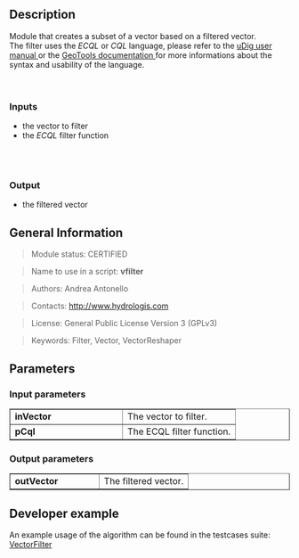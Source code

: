 <h2>Description</h2>

Module that creates a subset of a vector based on a filtered vector.
<br>
The filter uses the <i>ECQL</i> or <i>CQL</i> language, please refer to the <a href='http://udig.refractions.net/confluence/display/EN/Common+Query+Language'> uDig user manual </a> or the <a href='http://docs.codehaus.org/display/GEOTDOC/03+ECQL+Examples#03ECQLExamples-Expression'> GeoTools documentation </a> for more informations about the syntax and usability of the language.<br>
<br>
<br>
<h3>Inputs</h3>
<ul>
<li>the vector to filter</li>
<li>the <i>ECQL</i> filter function</li>
</ul>
<br>
<br>
<h3>Output</h3>
<ul>
<li>the filtered vector</li>
</ul>


<h2>General Information</h2>

<blockquote>Module status: CERTIFIED</blockquote>

<blockquote>Name to use in a script: <b>vfilter</b></blockquote>

<blockquote>Authors: Andrea Antonello</blockquote>

<blockquote>Contacts: <a href='http://www.hydrologis.com'>http://www.hydrologis.com</a></blockquote>

<blockquote>License: General Public License Version 3 (GPLv3)</blockquote>

<blockquote>Keywords: Filter, Vector, VectorReshaper</blockquote>


<h2>Parameters</h2>

<h3>Input parameters</h3>
<table cellpadding='10' width='70%' border='1'>
<tr>
<td width='50%'> <b>inVector</b> </td><td width='50%'> The vector to filter. </td>
</tr>
<tr>
<td width='50%'> <b>pCql</b> </td><td width='50%'> The ECQL filter function. </td>
</tr>
</table>

<h3>Output parameters</h3>
<table cellpadding='10' width='70%' border='1'>
<tr>
<td width='50%'> <b>outVector</b> </td><td width='50%'> The filtered vector. </td>
</tr>
</table>

<h2>Developer example</h2>

An example usage of the algorithm can be found in the testcases suite:<br>
<a href='http://code.google.com/p/jgrasstools/source/browse/jgrassgears/src/test/java/org/jgrasstools/gears/modules/TestVectorFilter.java'>VectorFilter</a>